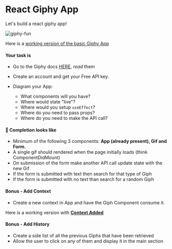 # React Giphy App

Let's build a react giphy app!

![giphy-fun](https://i.imgur.com/DrAlUbT.png)



Here is a [working version of the basic Giphy App](https://pl515.csb.app/)

#### Your task is

* Go to the Giphy docs [HERE](https://developers.giphy.com/docs/), _read_ them
* Create an account and get your Free API key.

* Diagram your App:
  * What components will you have?
  * Where would state "live"?
  * Where would you setup  `useEffect`?
  * Where do you need to pass props?
  * Where do you need to make the API call?

#### 🚀 Completion looks like

* Minimum of the following 3 components: **App (already present), Gif and Form.**
* A single gif should rendered when the page initially loads (think ComponentDidMount)
* On submission of the form make another API call update state with the new Gif
* If the form is submitted with text then search for that type of Giph
* If the form is submitted with no text than search for a random Giph

#### Bonus - Add Context

* Create a new context in App and have the Giph Component consume it.

Here is a working version with **[Context Added](https://udt5gq.csb.app/
)**

#### Bonus - Add History

* Create a side list of all the previous Giphs that have been retrieved
* Allow the user to click on any of them and display it in the main section
